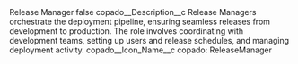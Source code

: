 <?xml version="1.0" encoding="UTF-8"?>
<CustomMetadata xmlns="http://soap.sforce.com/2006/04/metadata" xmlns:xsi="http://www.w3.org/2001/XMLSchema-instance" xmlns:xsd="http://www.w3.org/2001/XMLSchema">
    <label>Release Manager</label>
    <protected>false</protected>
    <values>
        <field>copado__Description__c</field>
        <value xsi:type="xsd:string">Release Managers orchestrate the deployment pipeline, ensuring seamless releases from development to production. The role involves coordinating with development teams, setting up users and release schedules, and managing deployment activity.</value>
    </values>
    <values>
        <field>copado__Icon_Name__c</field>
        <value xsi:type="xsd:string">copado: ReleaseManager</value>
    </values>
</CustomMetadata>
